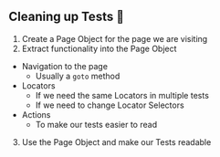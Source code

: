 ## Cleaning up Tests 🧹

1. Create a Page Object for the page we are visiting
2. Extract functionality into the Page Object
  - Navigation to the page
    - Usually a `goto` method
  - Locators
    - If we need the same Locators in multiple tests
    - If we need to change Locator Selectors
  - Actions
    - To make our tests easier to read
3. Use the Page Object and make our Tests readable
